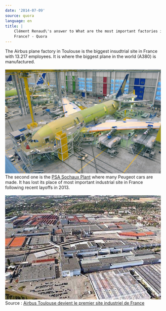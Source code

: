 ```yaml
---
date: '2014-07-09'
source: quora
language: en
title: |
    Clément Renaud\'s answer to What are the most important factories in
    France? - Quora
---
```


The Airbus plane factory in Toulouse is the biggest insudtrial site in
France with 13.217 employees. It is where the biggest plane in the world
(A380) is manufactured.\
\
![](./img/main-qimg-bae78ae714126d5a6f86d33aed08c532-c.png)\
The second one is the [PSA Sochaux
Plant](http://en.wikipedia.org/wiki/PSA_Sochaux_Plant) where many
Peugeot cars are made. It has lost its place of most important
industrial site in France following recent layoffs in 2013.\
\
![](./img/main-qimg-f733b0d86fc4aded16362ba575e82341-c.png)\
Source : [Airbus Toulouse devient le premier site industriel de
France](http://www.lefigaro.fr/conjoncture/2013/07/17/20002-20130717ARTFIG00273-airbus-toulouse-devient-le-premier-site-industriel-de-france.php)
